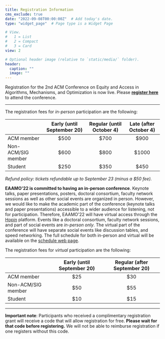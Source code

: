 ```yaml
---
title: Registration Information
cms_exclude: true
date: "2022-09-08T00:00:00Z"  # Add today's date.
type: "widget_page"  # Page type is a Widget Page

# View.
#   1 = List
#   2 = Compact
#   3 = Card
view: 2

# Optional header image (relative to `static/media/` folder).
header:
  caption: ""
  image: ""
---
```


Registration for the 2nd ACM Conference on Equity and Access in Algorithms, Mechanisms, and Optimization is now live. Please **[register here](https://cvent.me/L94zQG)** to attend the conference.

- - -

The registration fees for *in-person* participation are the following:

|  | Early (until September 20) | Regular (until October 4) | Late (after October 4) |
| ----------- | :---: | :---: | :---: |
| ACM member          | $500 | $700 | $900 |
| Non-ACM/SIG member  | $600 | $800 | $1000 |
| Student             | $250 | $350 | $450 |

*Refund policy: tickets refundable up to September 23 (minus a $50 fee).*

**EAAMO'22 is committed to having an in-person conference**. Keynote talks, paper presentations, posters, doctoral consortium, faculty network sessions as well as other social events are organized in person. However, we would like to make the academic part of the conference (keynote talks and paper presentations) accessible to a wider audience for listening, not for participation. Therefore, EAAMO'22 will have virtual access through the [Hopin](https://hopin.com/) platform. Events like a doctoral consortium, faculty network sessions, and part of social events are *in-person only*. The virtual part of the conference will have separate social events like discussion tables, and speed networking. The full schedule for both in-person and virtual will be available on the [schedule web page](https://conference2022.eaamo.org/schedule/).

The registration fees for *virtual* participation are the following:

|  | Early (until September 20) | Regular (after September 20) |
| ----------- | :---: | :---: |
| ACM member          | $25 | $30 |
| Non-ACM/SIG member  | $50 | $55 |
| Student             | $10 | $15 |

- - -

**Important note**: Participants who received a complimentary registration grant will receive a code that will allow registration for free. **Please wait for that code before registering.** We will not be able to reimburse registration if one registers without this code.
